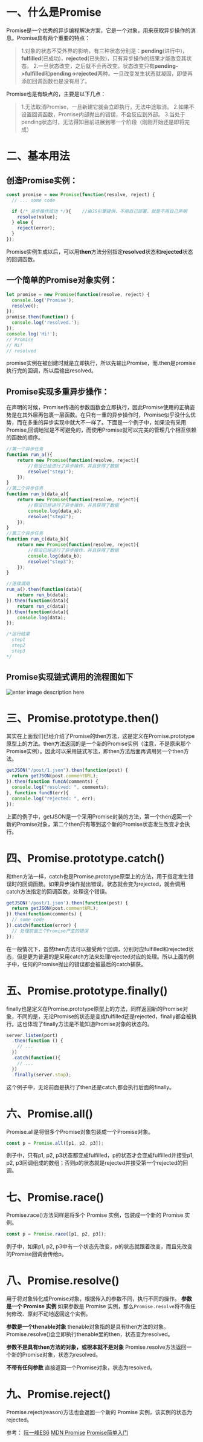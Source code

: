 # 一、什么是Promise

Promise是一个优秀的异步编程解决方案，它是一个对象，用来获取异步操作的消息。Promise具有两个重要的特点：
> 1.对象的状态不受外界的影响，有三种状态分别是：**pending**(进行中)，**fulfilled**(已成功)，**rejected**(已失败)，只有异步操作的结果才能改变其状态。
> 2.一旦状态改变，之后就不会再改变。状态改变只有**pending->fulfilled**和**pending->rejected**两种。一旦改变发生状态就凝固，即使再添加回调函数也是没有用了。

 
Promise也是有缺点的，主要是以下几点：
> 1.无法取消Promise，一旦新建它就会立即执行，无法中途取消。
> 2.如果不设置回调函数，Promise内部抛出的错误，不会反应到外部。
> 3.当处于pending状态时，无法得知目前进展到哪一个阶段（刚刚开始还是即将完成）

# 二、基本用法

## **创造Promise实例：**

```javascript
const promise = new Promise(function(resolve, reject) {
  // ... some code

  if (/* 异步操作成功 */){	//由JS引擎提供，不用自己部署，就是不用自己声明
    resolve(value);
  } else {
    reject(error);
  }
});
```
Promise实例生成以后，可以用**then**方法分别指定**resolved**状态和**rejected**状态的回调函数。

## **一个简单的Promise对象实例：**

```javascript
let promise = new Promise(function(resolve, reject) {
  console.log('Promise');
  resolve();
});
promise.then(function() {
  console.log('resolved.');
});
console.log('Hi!');
// Promise
// Hi!
// resolved
```
promise实例在被创建时就是立即执行，所以先输出Promise，而.then是promise执行完的回调，所以后输出resolved。

## **Promise实现多重异步操作：**

在声明的时候，Promise传递的参数函数会立即执行，因此Promise使用的正确姿势是在其外层再包裹一层函数。在只有一重的异步操作时，Promise似乎没什么优势，而在多重的异步实现中就大不一样了。下面是一个例子中，如果没有采用Promise,回调地狱是不可避免的，而使用Promise就可以完美的管理几个相互依赖的函数的顺序。
```javascript
//第一个异步任务
function run_a(){
    return new Promise(function(resolve, reject){
        //假设已经进行了异步操作，并且获得了数据
        resolve("step1");
    });
}
//第二个异步任务
function run_b(data_a){
    return new Promise(function(resolve, reject){
        //假设已经进行了异步操作，并且获得了数据
        console.log(data_a);
        resolve("step2");
    });
}
//第三个异步任务
function run_c(data_b){
    return new Promise(function(resolve, reject){
        //假设已经进行了异步操作，并且获得了数据
        console.log(data_b);
        resolve("step3");
    });
}

//连续调用
run_a().then(function(data){
    return run_b(data);
}).then(function(data){
    return run_c(data);
}).then(function(data){
    console.log(data);
});

/*运行结果
  step1
  step2
  step3
*/
```

## Promise实现链式调用的流程图如下

![enter image description here](https://mdn.mozillademos.org/files/15911/promises.png)
# 三、Promise.prototype.then()
其实在上面我们已经介绍了Promise的then方法，这是定义在Promise.prototype原型上的方法。then方法返回的是一个新的Promise实例（注意，不是原来那个Promise实例）。因此可以采用链式写法，即then方法后面再调用另一个then方法。
```javascript
getJSON("/post/1.json").then(function(post) {
  return getJSON(post.commentURL);
}).then(function funcA(comments) {
  console.log("resolved: ", comments);
}, function funcB(err){
  console.log("rejected: ", err);
});
```
上面的例子中，getJSON是一个采用Promise封装的方法，第一个then返回一个新的Promise对象，第二个then只有等到这个新的Promise状态发生改变才会执行。

# 四、Promise.prototype.catch()
和then方法一样，catch也是Promise.prototype原型上的方法，用于指定发生错误时的回调函数。如果异步操作抛出错误，状态就会变为rejected，就会调用catch方法指定的回调函数，处理这个错误。
```javascript
getJSON('/post/1.json').then(function(post) {
  return getJSON(post.commentURL);
}).then(function(comments) {
  // some code
}).catch(function(error) {
  // 处理前面三个Promise产生的错误
});
```
在一般情况下，虽然then方法可以接受两个回调，分别对应fulfilled和rejected状态，但是更为普遍的是采用catch方法来处理rejected对应的处理。所以上面的例子中，任何的Promise抛出的错误都会被最后的catch捕获。

# 五、Promise.prototype.finally()
finally也是定义在Promise.prototype原型上的方法，同样返回新的Promise对象，不同的是，无论Promise的状态是变成fulfilled还是rejected，finally都会被执行。这也体现了finally方法是不能知道Promise对象的状态的。
```javascript
server.listen(port)
  .then(function () {
    // ...
  })
  .catch(function(){
	// ...
  })
  .finally(server.stop);
```
这个例子中，无论前面是执行了then还是catch,都会执行后面的finally。

# 六、Promise.all()
Promise.all是将很多个Promise对象包装成一个Promise对象。
```javascript
const p = Promise.all([p1, p2, p3]);
```
例子中，只有p1, p2, p3状态都变成fulfilled，p的状态才会变成fulfilled并接受p1, p2, p3回调组成的数组；否则p的状态就是rejected并接受第一个rejected的回调。

# 七、Promise.race()
Promise.race()方法同样是将多个 Promise 实例，包装成一个新的 Promise 实例。
```javascript
const p = Promise.race([p1, p2, p3]);
```
例子中，如果p1, p2, p3中有一个状态先改变，p的状态就跟着改变，而且先改变的Promise回调会传给p。

# 八、Promise.resolve()
用于将对象转化成Promise对象，根据传入的参数不同，执行不同的操作。
**参数是一个 Promise 实例**
如果参数是 Promise 实例，那么`Promise.resolve`将不做任何修改、原封不动地返回这个实例。

**参数是一个thenable对象**
thenable对象指的是具有then方法的对象。Promise.resolve()会立即执行thenable里的then，状态变为resolved。

**参数不是具有then方法的对象，或根本就不是对象**
Promise.resolve方法返回一个新的Promise对象，状态为resolved。

**不带有任何参数**
直接返回一个Promise对象，状态为resolved。

# 九、Promise.reject()
Promise.reject(reason)方法也会返回一个新的 Promise 实例，该实例的状态为rejected。

参考：
[阮一峰ES6](http://es6.ruanyifeng.com/#docs/promise)
[MDN Promise](https://developer.mozilla.org/en-US/docs/Web/JavaScript/Reference/Global_Objects/Promise#Loading_an_image_with_XHR)
[Promise简单入门](https://www.imooc.com/article/23838)
<!--stackedit_data:
eyJoaXN0b3J5IjpbMTUyOTM0Mzk5MV19
-->